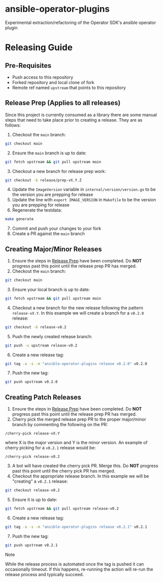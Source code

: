 # ansible-operator-plugins
Experimental extraction/refactoring of the Operator SDK's ansible operator plugin 


# Releasing Guide

## Pre-Requisites
- Push access to this repository
- Forked repository and local clone of fork
- Remote ref named `upstream` that points to this repository

## Release Prep (Applies to all releases)
Since this project is currently consumed as a library there are some manual steps that need to take
place prior to creating a release. They are as follows:
1. Checkout the `main` branch:
```sh
git checkout main
```
2. Ensure the `main` branch is up to date:
```sh
git fetch upstream && git pull upstream main
```
3. Checkout a new branch for release prep work:
```sh
git checkout -b release/prep-vX.Y.Z
```
4. Update the `ImageVersion` variable in `internal/version/version.go` to be the version you are prepping for release
5. Update the line with `export IMAGE_VERSION` in `Makefile` to be the version you are prepping for release
6. Regenerate the testdata:
```sh
make generate
```
7. Commit and push your changes to your fork
8. Create a PR against the `main` branch

## Creating Major/Minor Releases
1. Ensure the steps in [Release Prep](#release-prep-applies-to-all-releases) have been completed. Do **NOT** progress past this point until the release prep PR has merged.
2. Checkout the `main` branch:
```sh
git checkout main
```
3. Ensure your local branch is up to date:
```sh
git fetch upstream && git pull upstream main
```
4. Checkout a new branch for the new release following the pattern `release-vX.Y`. In this example we will create a branch for a `v0.2.0` release:
```sh
git checkout -b release-v0.2
```
5. Push the newly created release branch:
```sh
git push -u upstream release-v0.2
```
6. Create a new release tag:
```sh
git tag -a -s -m "ansible-operator-plugins release v0.2.0" v0.2.0
```
7. Push the new tag:
```sh
git push upstream v0.2.0
```

## Creating Patch Releases
1. Ensure the steps in [Release Prep](#release-prep-applies-to-all-releases) have been completed. Do **NOT** progress past this point until the release prep PR has merged.
2. Cherry pick the merged release prep PR to the proper major/minor branch by commenting the following on the PR:
```
/cherry-pick release-vX.Y
```
where X is the major version and Y is the minor version. An example of cherry picking for a `v0.2.1` release would be:
```
/cherry-pick release-v0.2
```
3. A bot will have created the cherry pick PR. Merge this. Do **NOT** progress past this point until the cherry pick PR has merged.
4. Checkout the appropriate release branch. In this example we will be "creating" a `v0.2.1` release:
```sh
git checkout release-v0.2
```
5. Ensure it is up to date:
```sh
git fetch upstream && git pull upstream release-v0.2
```
6. Create a new release tag:
```sh
git tag -a -s -m "ansible-operator-plugins release v0.2.1" v0.2.1
```
7. Push the new tag:
```sh
git push upstream v0.2.1
```

> [!NOTE]
> While the release process is automated once the tag is pushed it can occasionally timeout.
> If this happens, re-running the action will re-run the release process and typically succeed.
